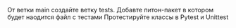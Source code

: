 От ветки main создайте ветку tests.
Добавте питон-пакет в котором будет наодится файл с тестами
Протестируйте классы в Pytest и Unittest
